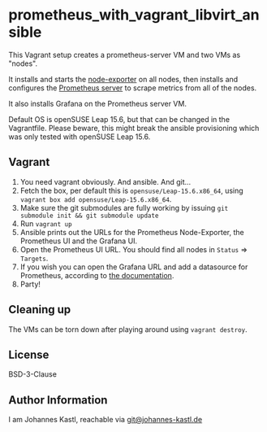 # prometheus_with_vagrant_libvirt_ansible

This Vagrant setup creates a prometheus-server VM and two VMs as "nodes".

It installs and starts the
[node-exporter](https://github.com/prometheus/node_exporter) on all nodes, then
installs and configures the [Prometheus
server](https://github.com/prometheus/prometheus) to scrape metrics from all of
the nodes.

It also installs Grafana on the Prometheus server VM.

Default OS is openSUSE Leap 15.6, but that can be changed in the Vagrantfile.
Please beware, this might break the ansible provisioning which was only tested
with openSUSE Leap 15.6.

## Vagrant

1. You need vagrant obviously. And ansible. And git...
1. Fetch the box, per default this is `opensuse/Leap-15.6.x86_64`, using
   `vagrant box add opensuse/Leap-15.6.x86_64`.
1. Make sure the git submodules are fully working by issuing `git submodule init
   && git submodule update`
1. Run `vagrant up`
1. Ansible prints out the URLs for the Prometheus Node-Exporter, the Prometheus
   UI and the Grafana UI.
1. Open the Prometheus UI URL. You should find all nodes in `Status` =>
   `Targets`.
1. If you wish you can open the Grafana URL and add a datasource for Prometheus,
   according to [the
   documentation](https://grafana.com/docs/grafana/latest/datasources/prometheus/configure-prometheus-data-source/).
1. Party!

## Cleaning up

The VMs can be torn down after playing around using `vagrant destroy`.

## License

BSD-3-Clause

## Author Information

I am Johannes Kastl, reachable via git@johannes-kastl.de
